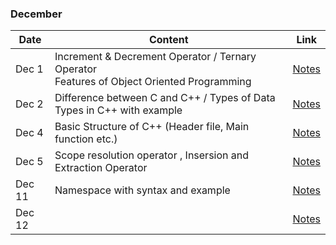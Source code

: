 
### December

|Date|Content|Link|
|---|---|---|
|Dec 1| Increment & Decrement Operator / Ternary Operator <br/>Features of Object Oriented Programming |[Notes](/Notes/December/001_Dec1/)|
|Dec 2| Difference between C and C++ / Types of Data Types in C++ with example |[Notes](/Notes/December/002_Dec2/)|
|Dec 4| Basic Structure of C++ (Header file, Main function etc.) |[Notes](/Notes/December/003_Dec4/)|
|Dec 5| Scope resolution operator , Insersion and Extraction Operator |[Notes](/Notes/December/004_Dec5/)|
|Dec 11| Namespace with syntax and example |[Notes](/Notes/December/005_Dec11/)|
|Dec 12|  |[Notes](/Notes/December/006_Dec12/)|




